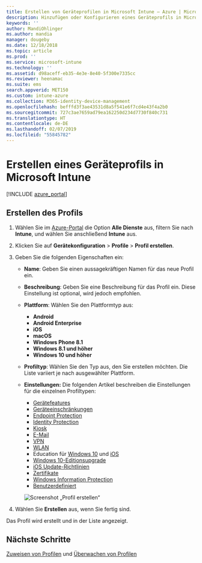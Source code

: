 ```yaml
---
title: Erstellen von Geräteprofilen in Microsoft Intune – Azure | Microsoft-Dokumentation
description: Hinzufügen oder Konfigurieren eines Geräteprofils in Microsoft Intune sowie Auswahl des Plattformtyps und der Konfiguration der Einstellungen innerhalb des Azure-Portals
keywords: ''
author: MandiOhlinger
ms.author: mandia
manager: dougeby
ms.date: 12/18/2018
ms.topic: article
ms.prod: ''
ms.service: microsoft-intune
ms.technology: ''
ms.assetid: d98aceff-eb35-4e3e-8e40-5f300e7335cc
ms.reviewer: heenamac
ms.suite: ems
search.appverid: MET150
ms.custom: intune-azure
ms.collection: M365-identity-device-management
ms.openlocfilehash: befffd3f3ae43531d8a5f541e6f7cd4e43f4a2b0
ms.sourcegitcommit: 727c3ae7659ad79ea162250d234d7730f840c731
ms.translationtype: HT
ms.contentlocale: de-DE
ms.lasthandoff: 02/07/2019
ms.locfileid: "55845782"
---
```

# <a name="create-a-device-profile-in-microsoft-intune"></a>Erstellen eines Geräteprofils in Microsoft Intune

[!INCLUDE [azure_portal](./includes/azure_portal.md)]

## <a name="create-the-profile"></a>Erstellen des Profils

1. Wählen Sie im [Azure-Portal](https://portal.azure.com) die Option **Alle Dienste** aus, filtern Sie nach **Intune**, und wählen Sie anschließend **Intune** aus.

2. Klicken Sie auf **Gerätekonfiguration** > **Profile** > **Profil erstellen**.

3. Geben Sie die folgenden Eigenschaften ein:

   - **Name**: Geben Sie einen aussagekräftigen Namen für das neue Profil ein.
   - **Beschreibung**: Geben Sie eine Beschreibung für das Profil ein. Diese Einstellung ist optional, wird jedoch empfohlen.
   - **Plattform**: Wählen Sie den Plattformtyp aus:  

       - **Android**
       - **Android Enterprise**
       - **iOS**
       - **macOS**
       - **Windows Phone 8.1**
       - **Windows 8.1 und höher**
       - **Windows 10 und höher**

   - **Profiltyp**: Wählen Sie den Typ aus, den Sie erstellen möchten. Die Liste variiert je nach ausgewählter Plattform.
   - **Einstellungen:** Die folgenden Artikel beschreiben die Einstellungen für die einzelnen Profiltypen:

       -  [Gerätefeatures](device-features-configure.md)
       -  [Geräteeinschränkungen](device-restrictions-configure.md)
       -  [Endpoint Protection](endpoint-protection-configure.md)
       -  [Identity Protection](identity-protection-configure.md)  
       -  [Kiosk](kiosk-settings.md)
       -  [E-Mail](email-settings-configure.md)
       -  [VPN](vpn-settings-configure.md)
       -  [WLAN](wi-fi-settings-configure.md)
       -  Education für [Windows 10](education-settings-configure.md) und [iOS](wi-fi-settings-ios.md)
       -  [Windows 10-Editionsupgrade](edition-upgrade-configure-windows-10.md)
       -  [iOS Update-Richtlinien](software-updates-ios.md)
       -  [Zertifikate](certificates-configure.md)
       -  [Windows Information Protection](windows-information-protection-configure.md)
       -  [Benutzerdefiniert](custom-settings-configure.md)

     ![Screenshot „Profil erstellen“](./media/create-device-profile.png)

4. Wählen Sie **Erstellen** aus, wenn Sie fertig sind.

Das Profil wird erstellt und in der Liste angezeigt.

## <a name="next-steps"></a>Nächste Schritte
[Zuweisen von Profilen](device-profile-assign.md) und [Überwachen von Profilen](device-profile-monitor.md)
